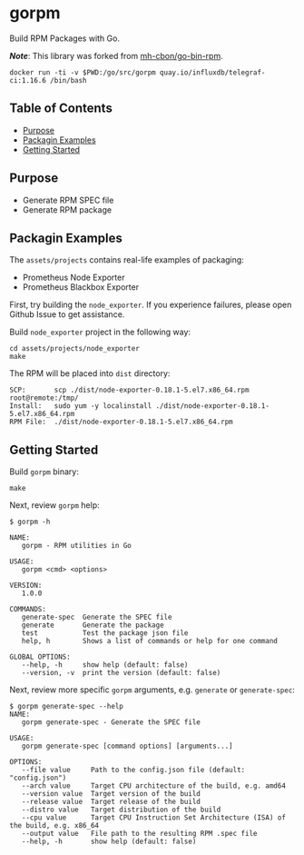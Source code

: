 # gorpm

Build RPM Packages with Go.

***Note***: This library was forked from [mh-cbon/go-bin-rpm](https://github.com/mh-cbon/go-bin-rpm).

`docker run -ti -v $PWD:/go/src/gorpm quay.io/influxdb/telegraf-ci:1.16.6 /bin/bash`

<!-- begin-markdown-toc -->
## Table of Contents

* [Purpose](#purpose)
* [Packagin Examples](#packagin-examples)
* [Getting Started](#getting-started)

<!-- end-markdown-toc -->

## Purpose

* Generate RPM SPEC file
* Generate RPM package

## Packagin Examples

The `assets/projects` contains real-life examples of packaging:

* Prometheus Node Exporter
* Prometheus Blackbox Exporter

First, try building the `node_exporter`. If you experience failures,
please open Github Issue to get assistance.

Build `node_exporter` project in the following way:

```
cd assets/projects/node_exporter
make
```

The RPM will be placed into `dist` directory:

```
SCP:       scp ./dist/node-exporter-0.18.1-5.el7.x86_64.rpm root@remote:/tmp/
Install:   sudo yum -y localinstall ./dist/node-exporter-0.18.1-5.el7.x86_64.rpm
RPM File:  ./dist/node-exporter-0.18.1-5.el7.x86_64.rpm
```

## Getting Started

Build `gorpm` binary:

```
make
```

Next, review `gorpm` help:

```
$ gorpm -h

NAME:
   gorpm - RPM utilities in Go

USAGE:
   gorpm <cmd> <options>

VERSION:
   1.0.0

COMMANDS:
   generate-spec  Generate the SPEC file
   generate       Generate the package
   test           Test the package json file
   help, h        Shows a list of commands or help for one command

GLOBAL OPTIONS:
   --help, -h     show help (default: false)
   --version, -v  print the version (default: false)
```

Next, review more specific `gorpm` arguments, e.g.
`generate` or `generate-spec`:

```
$ gorpm generate-spec --help
NAME:
   gorpm generate-spec - Generate the SPEC file

USAGE:
   gorpm generate-spec [command options] [arguments...]

OPTIONS:
   --file value     Path to the config.json file (default: "config.json")
   --arch value     Target CPU architecture of the build, e.g. amd64
   --version value  Target version of the build
   --release value  Target release of the build
   --distro value   Target distribution of the build
   --cpu value      Target CPU Instruction Set Architecture (ISA) of the build, e.g. x86_64
   --output value   File path to the resulting RPM .spec file
   --help, -h       show help (default: false)
```
